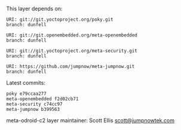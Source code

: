 This layer depends on:

    URI: git://git.yoctoproject.org/poky.git
    branch: dunfell

    URI: git://git.openembedded.org/meta-openembedded
    branch: dunfell

    URI: git://git.yoctoproject.org/meta-security.git
    branch: dunfell

    URI: https://github.com/jumpnow/meta-jumpnow.git
    branch: dunfell

Latest commits:

    poky e79ccaa277
    meta-openembedded f2d02cb71
    meta-security c74cc97
    meta-jumpnow b399563

meta-odroid-c2 layer maintainer: Scott Ellis <scott@jumpnowtek.com>
